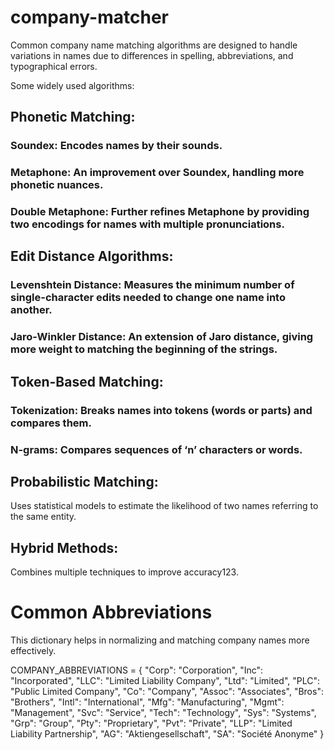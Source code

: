 # company-matcher
Common company name matching algorithms are designed to handle variations in names due to differences in spelling, abbreviations, and typographical errors. 

Some widely used algorithms:

## Phonetic Matching:
### Soundex: Encodes names by their sounds.
### Metaphone: An improvement over Soundex, handling more phonetic nuances.
### Double Metaphone: Further refines Metaphone by providing two encodings for names with multiple pronunciations.

##  Edit Distance Algorithms:
### Levenshtein Distance: Measures the minimum number of single-character edits needed to change one name into another.
### Jaro-Winkler Distance: An extension of Jaro distance, giving more weight to matching the beginning of the strings.

## Token-Based Matching:
### Tokenization: Breaks names into tokens (words or parts) and compares them.
### N-grams: Compares sequences of ‘n’ characters or words.

## Probabilistic Matching:
Uses statistical models to estimate the likelihood of two names referring to the same entity.

## Hybrid Methods:
Combines multiple techniques to improve accuracy123.


# Common Abbreviations

This dictionary helps in normalizing and matching company names more effectively. 

COMPANY_ABBREVIATIONS = {
    "Corp": "Corporation",
    "Inc": "Incorporated",
    "LLC": "Limited Liability Company",
    "Ltd": "Limited",
    "PLC": "Public Limited Company",
    "Co": "Company",
    "Assoc": "Associates",
    "Bros": "Brothers",
    "Intl": "International",
    "Mfg": "Manufacturing",
    "Mgmt": "Management",
    "Svc": "Service",
    "Tech": "Technology",
    "Sys": "Systems",
    "Grp": "Group",
    "Pty": "Proprietary",
    "Pvt": "Private",
    "LLP": "Limited Liability Partnership",
    "AG": "Aktiengesellschaft",
    "SA": "Société Anonyme"
}
